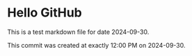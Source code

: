 # Hello GitHub
This is a test markdown file for date 2024-09-30.

This commit was created at exactly 12:00 PM on 2024-09-30.

